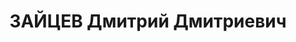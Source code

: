 ---
title: ЗАЙЦЕВ Дмитрий Дмитриевич
description: "Род. в 1889, Ивановская обл., Кольчугинский р-н, с. Беречино, русский.\
  \ Проживал: Свердловская обл., г. Красноуральск. Красноуральский медеплавильный\
  \ з-д, гл.механик \n  Арестован 22.05.1937. Приговор: 21.01.1938 – 15 лет тюремного\
  \ заключения"
---